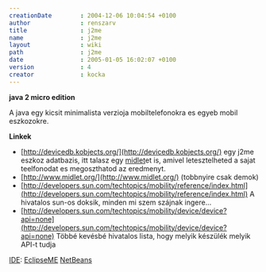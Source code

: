 ```yaml
---
creationDate        : 2004-12-06 10:04:54 +0100 
author              : renszarv 
title               : j2me 
name                : j2me 
layout              : wiki 
path                : j2me 
date                : 2005-01-05 16:02:07 +0100 
version             : 4 
creator             : kocka 
---
```

__java 2 micro edition__

A java egy kicsit minimalista verzioja mobiltelefonokra es egyeb mobil eszkozokre.

__Linkek__

*   [http://devicedb.kobjects.org/](http://devicedb.kobjects.org/) egy j2me eszkoz adatbazis, itt talasz egy [midlet](midlet.html)et is, amivel letesztelheted a sajat teelfonodat es megoszthatod az eredmenyt.
*   [http://www.midlet.org/](http://www.midlet.org/) (tobbnyire csak demok)
*   [http://developers.sun.com/techtopics/mobility/reference/index.html](http://developers.sun.com/techtopics/mobility/reference/index.html) A hivatalos sun-os doksik, minden mi szem szájnak ingere...
*   [http://developers.sun.com/techtopics/mobility/device/device?api=none](http://developers.sun.com/techtopics/mobility/device/device?api=none) Többé kevésbé hivatalos lista, hogy melyik készülék melyik API-t tudja

[IDE](IDE.html): [EclipseME](EclipseME.html) [NetBeans](Netbeans.html)
